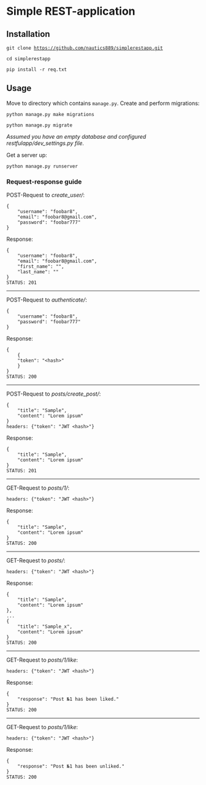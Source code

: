 # Simple REST-application
## Installation
<code>git clone https://github.com/nautics889/simplerestapp.git</code>

<code>cd simplerestapp</code>

<code>pip install -r req.txt</code>
## Usage
Move to directory which contains <code>manage.py</code>.
Create and perform migrations:

<code>python manage.py make migrations</code>

<code>python manage.py migrate</code>

<i>Assumed you have an empty database and configured restfulapp/dev_settings.py file.</i>

Get a server up:

<code>python manage.py runserver</code>
### Request-response guide
POST-Request to *create_user/*:
```
{
	"username": "foobar8",
	"email": "foobar8@gmail.com",
	"password": "foobar777" 
}
```
Response:
```
{
    "username": "foobar8",
    "email": "foobar8@gmail.com",
    "first_name": "",
    "last_name": ""
}
STATUS: 201
```
________________________________
POST-Request to *authenticate/*:
```
{
	"username": "foobar8", 
	"password": "foobar777" 
}
```
Response:
```
{
    {
    "token": "<hash>"
    }
}
STATUS: 200
```
_____________________________________
POST-Request to *posts/create_post/*:
```
{
	"title": "Sample", 
	"content": "Lorem ipsum" 
}
headers: {"token": "JWT <hash>"}
```
Response:
```
{
	"title": "Sample", 
	"content": "Lorem ipsum" 
}
STATUS: 201
```
__________________________
GET-Request to *posts/1/*:
```
headers: {"token": "JWT <hash>"}
```
Response:
```
{
	"title": "Sample", 
	"content": "Lorem ipsum" 
}
STATUS: 200
```
________________________
GET-Request to *posts/*:
```
headers: {"token": "JWT <hash>"}
```
Response:
```
{
	"title": "Sample", 
	"content": "Lorem ipsum" 
},
...
{
	"title": "Sample_x", 
	"content": "Lorem ipsum" 
}
STATUS: 200
```
______________________________
GET-Request to *posts/1/like*:
```
headers: {"token": "JWT <hash>"}
```
Response:
```
{
	"response": "Post №1 has been liked."
}
STATUS: 200
```
______________________________
GET-Request to *posts/1/like*:
```
headers: {"token": "JWT <hash>"}
```
Response:
```
{
	"response": "Post №1 has been unliked."
}
STATUS: 200
```
